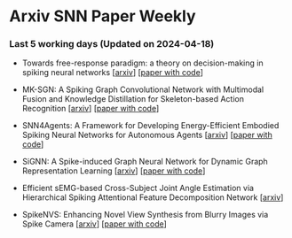 # Arxiv SNN Paper Weekly


 ### **Last 5 working days (Updated on 2024-04-18)** 


- Towards free-response paradigm: a theory on decision-making in spiking neural networks [[arxiv](https://arxiv.org/abs/2404.10599)] [[paper with code](https://paperswithcode.com/paper/towards-free-response-paradigm-a-theory-on)]

- MK-SGN: A Spiking Graph Convolutional Network with Multimodal Fusion and Knowledge Distillation for Skeleton-based Action Recognition [[arxiv](https://arxiv.org/abs/2404.10210)] [[paper with code](https://paperswithcode.com/paper/mk-sgn-a-spiking-graph-convolutional-network)]

- SNN4Agents: A Framework for Developing Energy-Efficient Embodied Spiking Neural Networks for Autonomous Agents [[arxiv](https://arxiv.org/abs/2404.09331)] [[paper with code](https://paperswithcode.com/paper/snn4agents-a-framework-for-developing-energy)]

- SiGNN: A Spike-induced Graph Neural Network for Dynamic Graph Representation Learning [[arxiv](https://arxiv.org/abs/2404.07941)] [[paper with code](https://paperswithcode.com/paper/signn-a-spike-induced-graph-neural-network)]

- Efficient sEMG-based Cross-Subject Joint Angle Estimation via Hierarchical Spiking Attentional Feature Decomposition Network [[arxiv](https://arxiv.org/abs/2404.07517)]

- SpikeNVS: Enhancing Novel View Synthesis from Blurry Images via Spike Camera [[arxiv](https://arxiv.org/abs/2404.06710)] [[paper with code](https://paperswithcode.com/paper/spikenvs-enhancing-novel-view-synthesis-from)]

